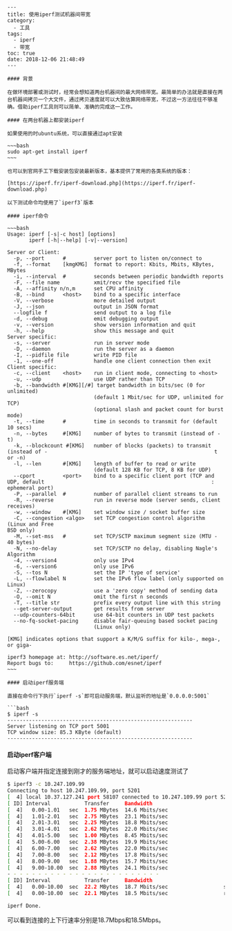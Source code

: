 ```
---
title: 使用iperf测试机器间带宽
category:
  - 工具
tags:
  - iperf
  - 带宽
toc: true
date: 2018-12-06 21:48:49
---

#### 背景

在做环境部署或测试时，经常会想知道两台机器间的最大网络带宽。最简单的办法就是直接在两台机器间拷贝一个大文件，通过拷贝速度就可以大致估算网络带宽，不过这一方法往往不够准确。借助iperf工具则可以简单、准确的完成这一工作。

#### 在两台机器上都安装iperf

如果使用的时ubuntu系统，可以直接通过apt安装

~~~bash
sudo apt-get install iperf
~~~

也可以到官网手工下载安装包安装最新版本，基本提供了常用的各类系统的版本：

[https://iperf.fr/iperf-download.php](https://iperf.fr/iperf-download.php)

以下测试命令均使用了`iperf3`版本

#### iperf命令

~~~bash
Usage: iperf [-s|-c host] [options]
       iperf [-h|--help] [-v|--version]

Server or Client:
  -p, --port      #         server port to listen on/connect to
  -f, --format    [kmgKMG]  format to report: Kbits, Mbits, KBytes, MBytes
  -i, --interval  #         seconds between periodic bandwidth reports
  -F, --file name           xmit/recv the specified file
  -A, --affinity n/n,m      set CPU affinity
  -B, --bind      <host>    bind to a specific interface
  -V, --verbose             more detailed output
  -J, --json                output in JSON format
  --logfile f               send output to a log file
  -d, --debug               emit debugging output
  -v, --version             show version information and quit
  -h, --help                show this message and quit
Server specific:
  -s, --server              run in server mode
  -D, --daemon              run the server as a daemon
  -I, --pidfile file        write PID file
  -1, --one-off             handle one client connection then exit
Client specific:
  -c, --client    <host>    run in client mode, connecting to <host>
  -u, --udp                 use UDP rather than TCP
  -b, --bandwidth #[KMG][/#] target bandwidth in bits/sec (0 for unlimited)
                            (default 1 Mbit/sec for UDP, unlimited for TCP)
                            (optional slash and packet count for burst mode)
  -t, --time      #         time in seconds to transmit for (default 10 secs)
  -n, --bytes     #[KMG]    number of bytes to transmit (instead of -t)
  -k, --blockcount #[KMG]   number of blocks (packets) to transmit (instead of -                                                      t or -n)
  -l, --len       #[KMG]    length of buffer to read or write
                            (default 128 KB for TCP, 8 KB for UDP)
  --cport         <port>    bind to a specific client port (TCP and UDP, default                                                      : ephemeral port)
  -P, --parallel  #         number of parallel client streams to run
  -R, --reverse             run in reverse mode (server sends, client receives)
  -w, --window    #[KMG]    set window size / socket buffer size
  -C, --congestion <algo>   set TCP congestion control algorithm (Linux and Free                                                      BSD only)
  -M, --set-mss   #         set TCP/SCTP maximum segment size (MTU - 40 bytes)
  -N, --no-delay            set TCP/SCTP no delay, disabling Nagle's Algorithm
  -4, --version4            only use IPv4
  -6, --version6            only use IPv6
  -S, --tos N               set the IP 'type of service'
  -L, --flowlabel N         set the IPv6 flow label (only supported on Linux)
  -Z, --zerocopy            use a 'zero copy' method of sending data
  -O, --omit N              omit the first n seconds
  -T, --title str           prefix every output line with this string
  --get-server-output       get results from server
  --udp-counters-64bit      use 64-bit counters in UDP test packets
  --no-fq-socket-pacing     disable fair-queuing based socket pacing
                            (Linux only)

[KMG] indicates options that support a K/M/G suffix for kilo-, mega-, or giga-

iperf3 homepage at: http://software.es.net/iperf/
Report bugs to:     https://github.com/esnet/iperf
~~~

#### 启动iperf服务端

直接在命令行下执行`iperf -s`即可启动服务端，默认监听的地址是`0.0.0.0:5001`

```bash
$ iperf -s
------------------------------------------------------------
Server listening on TCP port 5001
TCP window size: 85.3 KByte (default)
------------------------------------------------------------
```

#### 启动iperf客户端

启动客户端并指定连接到刚才的服务端地址，就可以启动速度测试了

```bash
$ iperf3 -c 10.247.109.99
Connecting to host 10.247.109.99, port 5201
[  4] local 10.37.127.241 port 58107 connected to 10.247.109.99 port 5201
[ ID] Interval           Transfer     Bandwidth
[  4]   0.00-1.01   sec  1.75 MBytes  14.6 Mbits/sec
[  4]   1.01-2.01   sec  2.75 MBytes  23.1 Mbits/sec
[  4]   2.01-3.01   sec  2.25 MBytes  18.8 Mbits/sec
[  4]   3.01-4.01   sec  2.62 MBytes  22.0 Mbits/sec
[  4]   4.01-5.00   sec  1.00 MBytes  8.45 Mbits/sec
[  4]   5.00-6.00   sec  2.38 MBytes  19.9 Mbits/sec
[  4]   6.00-7.00   sec  2.62 MBytes  22.0 Mbits/sec
[  4]   7.00-8.00   sec  2.12 MBytes  17.8 Mbits/sec
[  4]   8.00-9.00   sec  1.88 MBytes  15.7 Mbits/sec
[  4]   9.00-10.00  sec  2.88 MBytes  24.1 Mbits/sec
- - - - - - - - - - - - - - - - - - - - - - - - -
[ ID] Interval           Transfer     Bandwidth
[  4]   0.00-10.00  sec  22.2 MBytes  18.7 Mbits/sec                  sender
[  4]   0.00-10.00  sec  22.1 MBytes  18.5 Mbits/sec                  receiver

iperf Done.
```

可以看到连接的上下行速率分别是18.7Mbps和18.5Mbps。

